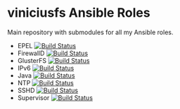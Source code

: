 # viniciusfs Ansible Roles

Main repository with submodules for all my Ansible roles.

* EPEL [![Build Status](https://travis-ci.org/viniciusfs/ansible-role-epel.svg?branch=master)](https://travis-ci.org/viniciusfs/ansible-role-epel)
* FirewallD [![Build Status](https://travis-ci.org/viniciusfs/ansible-role-firewalld.svg?branch=master)](https://travis-ci.org/viniciusfs/ansible-role-firewalld)
* GlusterFS [![Build Status](https://travis-ci.org/viniciusfs/ansible-role-glusterfs.svg?branch=master)](https://travis-ci.org/viniciusfs/ansible-role-glusterfs)
* IPv6 [![Build Status](https://travis-ci.org/viniciusfs/ansible-role-ipv6-support.svg?branch=master)](https://travis-ci.org/viniciusfs/ansible-role-ipv6-support)
* Java [![Build Status](https://travis-ci.org/viniciusfs/ansible-role-java.svg?branch=master)](https://travis-ci.org/viniciusfs/ansible-role-java)
* NTP [![Build Status](https://travis-ci.org/viniciusfs/ansible-role-ntp.svg?branch=master)](https://travis-ci.org/viniciusfs/ansible-role-ntp)
* SSHD [![Build Status](https://travis-ci.org/viniciusfs/ansible-role-sshd.svg?branch=master)](https://travis-ci.org/viniciusfs/ansible-role-sshd)
* Supervisor [![Build Status](https://travis-ci.org/viniciusfs/ansible-role-supervisord.svg?branch=master)](https://travis-ci.org/viniciusfs/ansible-role-supervisord)
